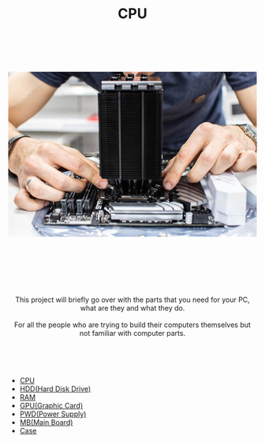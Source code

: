 <h1 align="center">CPU</h1>




<br><br><br><br><p align="center">![alt text](PCMain.jpg)</p>



<p align="center"> <br><br><br><br><br><br>This project will briefly go over with the parts that you need for your PC, what are they and what they do.<br> 
<br>For all the people who are trying to build their computers themselves but not familiar with computer parts.</p>

<br><br><br>
- [CPU](https://github.com/jjthd/JjthdFianlProject/blob/main/CPU.md)
- [HDD(Hard Disk Drive)](https://github.com/jjthd/JjthdFianlProject/blob/main/HDD.md)
- [RAM](https://github.com/jjthd/JjthdFianlProject/blob/main/RAM.md)
- [GPU(Graphic Card)](https://github.com/jjthd/JjthdFianlProject/blob/main/GPU.md)
- [PWD(Power Supply)](https://github.com/jjthd/JjthdFianlProject/blob/main/PWD.md)
- [MB(Main Board)](https://github.com/jjthd/JjthdFianlProject/blob/main/MB.md)
- [Case](https://github.com/jjthd/JjthdFianlProject/blob/main/CASE.md)

